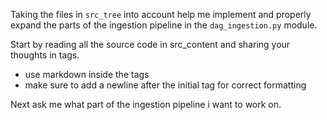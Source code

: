 Taking the files in `src_tree` into account help me implement and properly expand the parts of the ingestion pipeline in the `dag_ingestion.py` module.

Start by reading all the source code in src_content  and sharing your thoughts in <thoughts> tags.
* use markdown inside the tags 
* make sure to add a newline after the initial tag for correct formatting

Next ask me what part of the ingestion pipeline i want to work on.